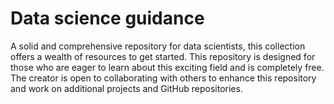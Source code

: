 # Data science guidance
A solid and comprehensive repository for data scientists, this collection offers a wealth of resources to get started. This repository is designed for those who are eager to learn about this exciting field and is completely free. The creator is open to collaborating with others to enhance this repository and work on additional projects and GitHub repositories.
